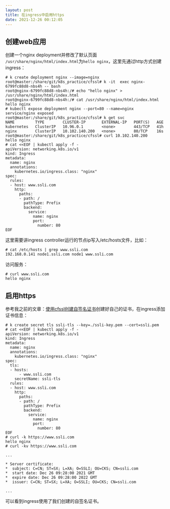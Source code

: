 ```yaml
---
layout: post
title: 在ingress中启用https
date: 2021-12-26 00:12:05
---
```

## 创建web应用

创建一个nginx deployment并修改了默认页面 `/usr/share/nginx/html/index.html`为`hello nginx`，这里先通过http方式创建ingress：

```
# k create deployment nginx --image=nginx
root@master:/share/git/k8s_practice/cfssl# k -it  exec nginx-6799fc88d8-nbs4h -- bash
root@nginx-6799fc88d8-nbs4h:/# echo "hello nginx" > /usr/share/nginx/html/index.html
root@nginx-6799fc88d8-nbs4h:/# cat /usr/share/nginx/html/index.html
hello nginx
# kubectl expose deployment nginx --port=80 --name=nginx
service/nginx exposed
root@master:/share/git/k8s_practice/cfssl# k get svc
NAME         TYPE        CLUSTER-IP       EXTERNAL-IP   PORT(S)   AGE
kubernetes   ClusterIP   10.96.0.1        <none>        443/TCP   41h
nginx        ClusterIP   10.102.140.200   <none>        80/TCP    16s
root@master:/share/git/k8s_practice/cfssl# curl 10.102.140.200
hello nginx
# cat <<EOF | kubectl apply -f -
apiVersion: networking.k8s.io/v1
kind: Ingress
metadata:
  name: nginx
  annotations:
    kubernetes.io/ingress.class: "nginx"
spec:
  rules:
  - host: www.ssli.com
    http:
      paths:
      - path: /
        pathType: Prefix
        backend:
          service:
            name: nginx
            port:
              number: 80
EOF
```

这里需要讲ingress controller运行的节点ip写入/etc/hosts文件，比如：

```
# cat /etc/hosts | grep www.ssli.com
192.168.0.141 node1.ssli.com node1 www.ssli.com
```

访问服务：

```
# curl www.ssli.com
hello nginx
```
## 启用https

参考我之前的文章：[使用cfssl创建自签名证书](http://reborncodinglife.com/2021/12/26/create-ca-via-cfssl/)创建好自己的证书，在ingress添加证书信息：

```
# k create secret tls ssli-tls --key=./ssli-key.pem --cert=ssli.pem
# cat <<EOF | kubectl apply -f -
apiVersion: networking.k8s.io/v1
kind: Ingress
metadata:
  name: nginx
  annotations:
    kubernetes.io/ingress.class: "nginx"
spec:
  tls:
  - hosts:
      - www.ssli.com
    secretName: ssli-tls
  rules:
  - host: www.ssli.com
    http:
      paths:
      - path: /
        pathType: Prefix
        backend:
          service:
            name: nginx
            port:
              number: 80
EOF
# curl -k https://www.ssli.com
hello nginx
# curl -kv https://www.ssli.com

...

* Server certificate:
*  subject: C=CN; ST=SX; L=XA; O=SSLI; OU=CKS; CN=ssli.com
*  start date: Dec 26 09:28:00 2021 GMT
*  expire date: Dec 26 09:28:00 2022 GMT
*  issuer: C=CN; ST=SX; L=XA; O=SSLI; OU=CKS; CN=ssli.com

...

```

可以看到ingress使用了我们创建的自签名证书。
